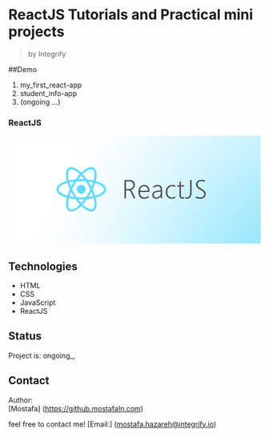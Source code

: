 # ReactJS Tutorials and Practical mini projects

>by Integrify

##Demo
1. my_first_react-app
2. student_info-app
3. (ongoing ...)

### ReactJS

![ReactJS](react.png)


## Technologies

- HTML
- CSS
- JavaScript
- ReactJS

## Status

Project is: ongoing_,


## Contact

Author:  
[Mostafa]
(https://github.mostafaIn.com) 

feel free to contact me!
[Email:]
(mostafa.hazareh@integrify.io)
